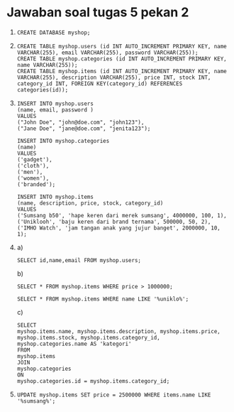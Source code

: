# Jawaban soal tugas 5 pekan 2

1.  ```
    CREATE DATABASE myshop;
    ```
 
2.  ```
    CREATE TABLE myshop.users (id INT AUTO_INCREMENT PRIMARY KEY, name VARCHAR(255), email VARCHAR(255), password VARCHAR(255));
    CREATE TABLE myshop.categories (id INT AUTO_INCREMENT PRIMARY KEY, name VARCHAR(255));
    CREATE TABLE myshop.items (id INT AUTO_INCREMENT PRIMARY KEY, name VARCHAR(255), description VARCHAR(255), price INT, stock INT, category_id INT, FOREIGN KEY(category_id) REFERENCES categories(id));
    ```

3.  ```
    INSERT INTO myshop.users
    (name, email, password )
    VALUES
    ("John Doe", "john@doe.com", "john123"),
    ("Jane Doe", "jane@doe.com", "jenita123");
    ```
 
    ```
    INSERT INTO myshop.categories
    (name)
    VALUES
    ('gadget'),
    ('cloth'),
    ('men'),
    ('women'),
    ('branded');
    ```

    ```
    INSERT INTO myshop.items
    (name, description, price, stock, category_id)
    VALUES
    ('Sumsang b50', 'hape keren dari merek sumsang', 4000000, 100, 1),
    ('Uniklooh', 'baju keren dari brand ternama', 500000, 50, 2),
    ('IMHO Watch', 'jam tangan anak yang jujur banget', 2000000, 10, 1);
    ```

4.  a)
    ```
    SELECT id,name,email FROM myshop.users;
    ```

    b)
    ```
    SELECT * FROM myshop.items WHERE price > 1000000;
    ```

    ```
    SELECT * FROM myshop.items WHERE name LIKE '%uniklo%';
    ```
    c)
    ```
    SELECT
    myshop.items.name, myshop.items.description, myshop.items.price, myshop.items.stock, myshop.items.category_id, myshop.categories.name AS 'kategori'
    FROM
    myshop.items
    JOIN
    myshop.categories
    ON
    myshop.categories.id = myshop.items.category_id;
    ```
5.  ```
    UPDATE myshop.items SET price = 2500000 WHERE items.name LIKE '%sumsang%';
    ```